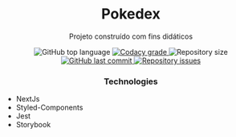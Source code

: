 

<h1 align="center">Pokedex</h1>
  <p align="center">Projeto construído com fins didáticos</p>


<p align="center">
  <img alt="GitHub top language" src="https://img.shields.io/github/languages/top/luiz123o/template-nextjs10.svg">

  <a href="https://www.codacy.com/app/luiz123o/template-nextjs10?utm_source=github.com&amp;utm_medium=referral&amp;utm_content=luiz123o/template-nextjs10&amp;utm_campaign=Badge_Grade">
    <img alt="Codacy grade" src="https://img.shields.io/codacy/grade/4997e01df18f4441aae384fc60aa4daa.svg">
  </a>

  <img alt="Repository size" src="https://img.shields.io/github/repo-size/luiz123o/template-nextjs10.svg">
  <a href="https://github.com/luiz123o/template-nextjs10/commits/master">
    <img alt="GitHub last commit" src="https://img.shields.io/github/last-commit/luiz123o/template-nextjs10.svg">
  </a>

  <a href="https://github.com/luiz123o/template-nextjs10/issues">
    <img alt="Repository issues" src="https://img.shields.io/github/issues/luiz123o/template-nextjs10.svg">
  </a>


</p>

<h3 align="center">Technologies</h3>

<ul>
    <li>NextJs</li>
    <li>Styled-Components</li>
    <li>Jest</li>
    <li>Storybook</li>

  </ul>


